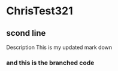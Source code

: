 # ChrisTest321
## scond line
Description
This is my updated mark down
### and this is the branched code
